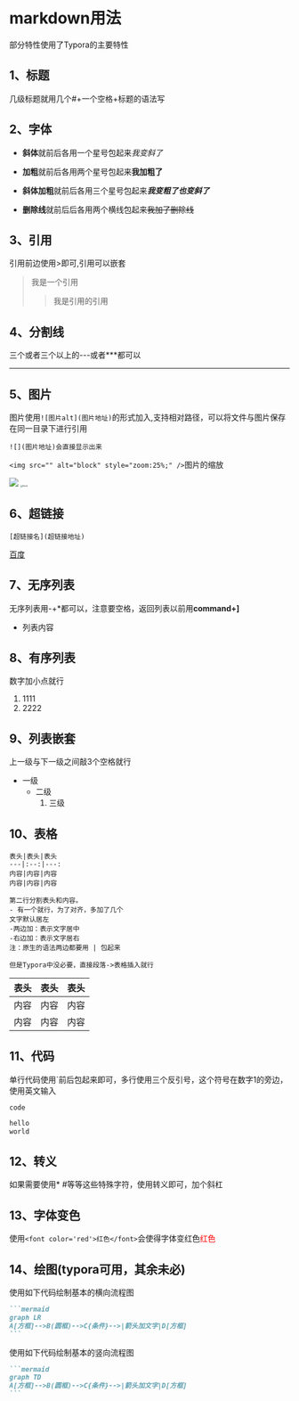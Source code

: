 # markdown用法

部分特性使用了Typora的主要特性

## 1、标题

几级标题就用几个#+一个空格+标题的语法写

## 2、字体

- **斜体**就前后各用一个星号包起来*我变斜了*

- **加粗**就前后各用两个星号包起来**我加粗了**

- **斜体加粗**就前后各用三个星号包起来***我变粗了也变斜了***

- **删除线**就前后后各用两个横线包起来~~我加了删除线~~

## 3、引用

引用前边使用>即可,引用可以嵌套

> 我是一个引用
>
> > 我是引用的引用

## 4、分割线

三个或者三个以上的---或者***都可以

---

## 5、图片

图片使用`![图片alt](图片地址)`的形式加入,支持相对路径，可以将文件与图片保存在同一目录下进行引用

`![](图片地址)会直接显示出来`

`<img src="" alt="block" style="zoom:25%;" />`图片的缩放

![](https://tva1.sinaimg.cn/large/87135981jw1eriyh4w1e3j20m70d8n0v.jpg)
<img src="https://tva1.sinaimg.cn/large/87135981jw1eriyh4w1e3j20m70d8n0v.jpg" alt="block" style="zoom:25%;" />

## 6、超链接

```
[超链接名](超链接地址)
```

[百度](https://www.baidu.com)

## 7、无序列表

无序列表用-+*都可以，注意要空格，返回列表以前用**command+]**

- 列表内容

## 8、有序列表

数字加小点就行

1. 1111
2. 2222

## 9、列表嵌套

上一级与下一级之间敲3个空格就行

* 一级
  * 二级
    1. 三级

## 10、表格

```
表头|表头|表头
---|:--:|---:
内容|内容|内容
内容|内容|内容

第二行分割表头和内容。
- 有一个就行，为了对齐，多加了几个
文字默认居左
-两边加：表示文字居中
-右边加：表示文字居右
注：原生的语法两边都要用 | 包起来

但是Typora中没必要，直接段落->表格插入就行
```

| 表头 | 表头 | 表头 |
| ---- | :--: | ---: |
| 内容 | 内容 | 内容 |
| 内容 | 内容 | 内容 |

## 11、代码

单行代码使用`前后包起来即可，多行使用三个反引号，这个符号在数字1的旁边，使用英文输入

`code`

```java
hello
world
```

## 12、转义

如果需要使用\* \#等等这些特殊字符，使用转义即可，加个斜杠

## 13、字体变色

使用`<font color='red'>红色</font>`会使得字体变红色<font color='red'>红色</font>

## 14、绘图(typora可用，其余未必)

使用如下代码绘制基本的横向流程图

```markdown
```mermaid
graph LR
A[方框]-->B(圆框)-->C{条件}-->|箭头加文字|D[方框]
​```
```

使用如下代码绘制基本的竖向流程图

```markdown
```mermaid
graph TD
A[方框]-->B(圆框)-->C{条件}-->|箭头加文字|D[方框]
​```
```











